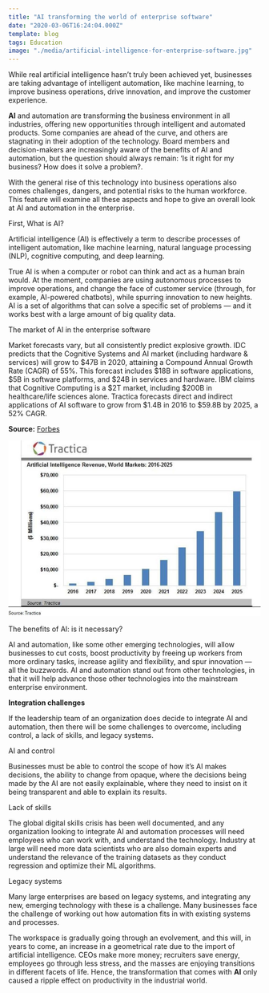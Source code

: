 ```yaml
---
title: "AI transforming the world of enterprise software"
date: "2020-03-06T16:24:04.000Z"
template: blog
tags: Education
image: "./media/artificial-intelligence-for-enterprise-software.jpg"
---
```



While real artificial intelligence hasn’t truly been achieved yet, businesses are taking advantage of intelligent automation, like machine learning, to improve business operations, drive innovation, and improve the customer experience.

**AI** and automation are transforming the business environment in all industries, offering new opportunities through intelligent and automated products. Some companies are ahead of the curve, and others are stagnating in their adoption of the technology. Board members and decision-makers are increasingly aware of the benefits of AI and automation, but the question should always remain: ‘Is it right for my business? How does it solve a problem?.

With the general rise of this technology into business operations also comes challenges, dangers, and potential risks to the human workforce. This feature will examine all these aspects and hope to give an overall look at AI and automation in the enterprise.

<title-2>First, What is AI?</title-2>

Artificial intelligence (AI) is effectively a term to describe processes of intelligent automation, like machine learning, natural language processing (NLP), cognitive computing, and deep learning. 

True AI is when a computer or robot can think and act as a human brain would. At the moment, companies are using autonomous processes to improve operations, and change the face of customer service (through, for example, AI-powered chatbots), while spurring innovation to new heights. AI is a set of algorithms that can solve a specific set of problems — and it works best with a large amount of big quality data.

<title-2>The market of AI in the enterprise software</title-2>

Market forecasts vary, but all consistently predict explosive growth. IDC predicts that the Cognitive Systems and AI market (including hardware & services) will grow to $47B in 2020, attaining a Compound Annual Growth Rate (CAGR) of 55%. This forecast includes $18B in software applications, $5B in software platforms, and $24B in services and hardware. IBM claims that Cognitive Computing is a $2T market, including $200B in healthcare/life sciences alone. Tractica forecasts direct and indirect applications of AI software to grow from $1.4B in 2016 to $59.8B by 2025, a 52% CAGR.

**Source:** [Forbes](https://www.forbes.com/sites/louiscolumbus/2017/06/11/how-artificial-intelligence-is-revolutionizing-enterprise-software-in-2017/#7ac473e82463)

[![erp-software](./media/artificial-intelligence-revenue.jpg)](#)

<title-2>The benefits of AI: is it necessary?</title-2>

AI and automation, like some other emerging technologies, will allow businesses to cut costs, boost productivity by freeing up workers from more ordinary tasks, increase agility and flexibility, and spur innovation — all the buzzwords.  AI and automation stand out from other technologies, in that it will help advance those other technologies into the mainstream enterprise environment. 

**Integration challenges**

 If the leadership team of an organization does decide to integrate AI and automation, then there will be some challenges to overcome, including control, a lack of skills, and legacy systems.

<title-3>AI and control</title-3>

Businesses must be able to control the scope of how it’s AI makes decisions,  the ability to change from opaque, where the decisions being made by the AI are not easily explainable, where they need to insist on it being transparent and able to explain its results. 

<title-3>Lack of skills</title-3>

The global digital skills crisis has been well documented, and any organization looking to integrate AI and automation processes will need employees who can work with, and understand the technology. Industry at large will need more data scientists who are also domain experts and understand the relevance of the training datasets as they conduct regression and optimize their ML algorithms.

<title-3>Legacy systems</title-3>

Many large enterprises are based on legacy systems, and integrating any new, emerging technology with these is a challenge. Many businesses face the challenge of working out how automation fits in with existing systems and processes.

The workspace is gradually going through an evolvement, and this will, in years to come, an increase in a geometrical rate due to the import of artificial intelligence. CEOs make more money; recruiters save energy, employees go through less stress, and the masses are enjoying transitions in different facets of life. Hence, the transformation that comes with **AI** only caused a ripple effect on productivity in the industrial world.
